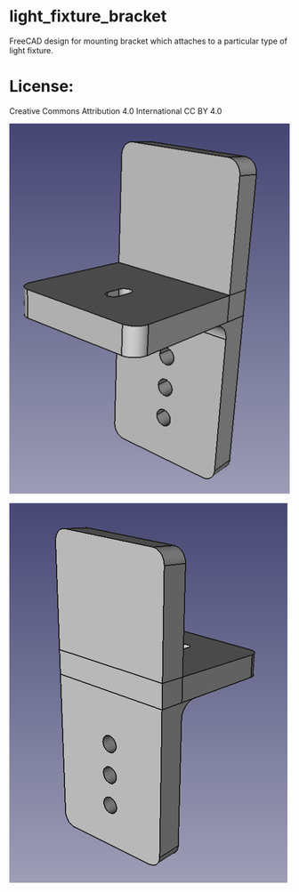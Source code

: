 # light_fixture_bracket 
FreeCAD design for mounting bracket which attaches to a particular type of
light fixture.

# License: 
Creative Commons Attribution 4.0 International CC BY 4.0

![screenshot1](images/bracket1.png)



![screenshot2](images/bracket2.png)


